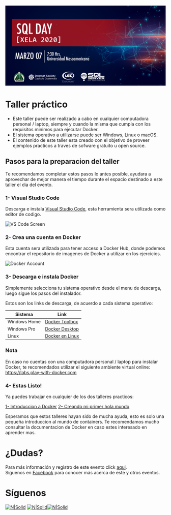 ![Header](../images/header.jpg)
# Taller práctico

- Este taller puede ser realizado a cabo en cualquier computadora personal / laptop, siempre y cuando la misma que cumpla con los requisitos minimos para ejecutar Docker.
- El sistema operativo a utilizarse puede ser Windows, Linux o macOS.
- El contenido de este taller esta creado con el objetivo de proveer ejemplos practicos a traves de sofware gratuito u open source.

## Pasos para la preparacion del taller

Te recomendamos completar estos pasos lo antes posible, ayudara a aprovechar de mejor manera el tiempo durante el espacio destinado a este taller el dia del evento.

### 1- Visual Studio Code
Descarga e instala [Visual Studio Code](https://code.visualstudio.com/), esta herramienta sera utilizada como editor de codigo.

![VS Code Screen](https://azurecomcdn.azureedge.net/cvt-453347b70b4e6e4007999f04bf1804aa2ca553811c77d7d7f8841c55e8e5a409/images/page/products/visual-studio-code/vs-code_hero.jpg)

### 2- Crea una cuenta en Docker
Esta cuenta sera utilizada para tener acceso a Docker Hub, donde podemos encontrar el repositorio de imagenes de Docker a utilizar en los ejercicios.

![Docker Account](https://media.linuxsecurity.com/images/dockerhub.png)

### 3- Descarga e instala Docker
Simplemente selecciona tu sistema operativo desde el menu de descarga, luego sigue los pasos del instalador.

Estos son los links de descarga, de acuerdo a cada sistema operativo:

| Sistema |  Link |
|---------|-------|
|Windows Home | [Docker Toolbox](https://github.com/docker/toolbox/releases)|
|Windows Pro |  [Docker Desktop](https://hub.docker.com/editions/community/docker-ce-desktop-windows/)|
|Linux |       [Docker en Linux](https://runnable.com/docker/install-docker-on-linux)|


### Nota
En caso no cuentas con una computadora personal / laptop para instalar Docker, te recomendados utilizar el siguiente ambiente virtual online: https://labs.play-with-docker.com

### 4- Estas Listo! 
Ya puedes trabajar en cualquier de los dos talleres practicos:

[1- Introduccion a Docker](./Introduccion.md)
[2- Creando mi primer hola mundo](./HolaMundo.md)

Esperamos que estos talleres hayan sido de mucha ayuda, esto es solo una pequeña introduccion al mundo de containers. Te recomendamos mucho consultar la documentacion de Docker en caso estes interesado en aprender mas.

# ¿Dudas? 
Para más información y registro de este evento click [aqui](https://gtssug-sqlday-xela2020.eventbrite.com).  
Síguenos en [Facebook](https://www.facebook.com/groups/gtssug/) para conocer más acerca de este y otros eventos.

# Síguenos
[![N|Solid](http://dbamastery.com/wp-content/uploads/2018/08/if_twitter_circle_color_107170.png)](https://twitter.com/gtssug) [![N|Solid](http://dbamastery.com/wp-content/uploads/2018/08/if_github_circle_black_107161.png)](https://github.com/GTSSUG)[![N|Solid](http://dbamastery.com/wp-content/uploads/2018/08/if_browser_1055104.png)](https://www.facebook.com/groups/gtssug/)
